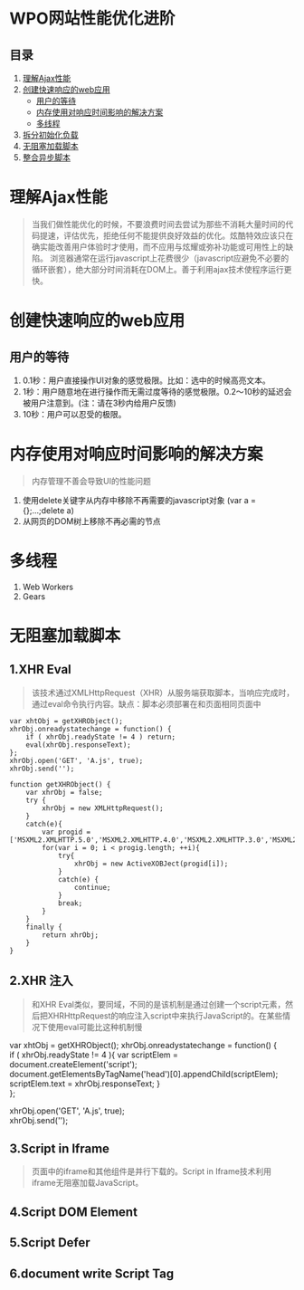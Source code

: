 # WPO网站性能优化进阶
## 目录
1. [理解Ajax性能](#a)
2. [创建快速响应的web应用](#b)
	* [用户的等待](#b1)
	* [内存使用对响应时间影响的解决方案](#b2)
	* [多线程](#b3)
3. [拆分初始化负载](#c)
4. [无阻塞加载脚本](#d)
5. [整合异步脚本](#e)
	
<a name="a"></a>
# 理解Ajax性能
> 当我们做性能优化的时候，不要浪费时间去尝试为那些不消耗大量时间的代码提速，评估优先，拒绝任何不能提供良好效益的优化。炫酷特效应该只在确实能改善用户体验时才使用，而不应用与炫耀或弥补功能或可用性上的缺陷。
> 浏览器通常在运行javascript上花费很少（javascript应避免不必要的循环嵌套），绝大部分时间消耗在DOM上。善于利用ajax技术使程序运行更快。

<a name="b"></a>
# 创建快速响应的web应用
<a name="b1"></a>
## 用户的等待
1. 0.1秒：用户直接操作UI对象的感觉极限。比如：选中的时候高亮文本。
2. 1秒：用户随意地在进行操作而无需过度等待的感觉极限。0.2～10秒的延迟会被用户注意到。(注：请在3秒内给用户反馈)
3. 10秒：用户可以忍受的极限。

<a name="b2"></a>
# 内存使用对响应时间影响的解决方案

> 内存管理不善会导致UI的性能问题

1. 使用delete关键字从内存中移除不再需要的javascript对象  (var a = {};...;delete a)
2. 从网页的DOM树上移除不再必需的节点 

<a name="b3"></a>
# 多线程
1. Web Workers
2. Gears

<a name="d"></a>
# 无阻塞加载脚本
## 1.XHR Eval
> 该技术通过XMLHttpRequest（XHR）从服务端获取脚本，当响应完成时，通过eval命令执行内容。缺点：脚本必须部署在和页面相同页面中

    var xhtObj = getXHRObject();
    xhrObj.onreadystatechange = function() {   
        if ( xhrObj.readyState != 4 ) return;   
        eval(xhrObj.responseText);   
    };   
    xhrObj.open('GET', 'A.js', true);   
    xhrObj.send('');  

    function getXHRObject() {
        var xhrObj = false;
        try {
            xhrObj = new XMLHttpRequest();
        }
        catch(e){
            var progid = ['MSXML2.XMLHTTP.5.0','MSXML2.XMLHTTP.4.0','MSXML2.XMLHTTP.3.0','MSXML2.XMLHTTP','Microsoft.XMLHTTP'];
            for(var i = 0; i < progig.length; ++i){
                try{
                    xhrObj = new ActiveXOBJect(progid[i]);
                }
                catch(e) {
                    continue;
                }
                break;
            }
        }
        finally {
            return xhrObj;
        }
    }
    
## 2.XHR 注入
> 和XHR Eval类似，要同域，不同的是该机制是通过创建一个script元素，然后把XHRHttpRequest的响应注入script中来执行JavaScript的。在某些情况下使用eval可能比这种机制慢

var xhtObj = getXHRObject();
xhrObj.onreadystatechange = function() {   
    if ( xhrObj.readyState != 4 ){
        var scriptElem = document.createElement('script');
        document.getElementsByTagName('head')[0].appendChild(scriptElem);
        scriptElem.text = xhrObj.responseText;
    }    
};   

xhrObj.open('GET', 'A.js', true);   
xhrObj.send(''); 

## 3.Script in Iframe 
> 页面中的iframe和其他组件是并行下载的。Script in Iframe技术利用iframe无阻塞加载JavaScript。



## 4.Script DOM Element
## 5.Script Defer
## 6.document write Script Tag
